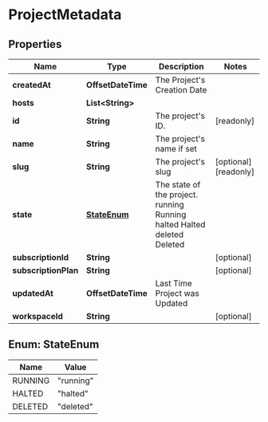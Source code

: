 

# ProjectMetadata


## Properties

| Name | Type | Description | Notes |
|------------ | ------------- | ------------- | -------------|
|**createdAt** | **OffsetDateTime** | The Project&#39;s Creation Date |  |
|**hosts** | **List&lt;String&gt;** |  |  |
|**id** | **String** | The project&#39;s ID. |  [readonly] |
|**name** | **String** | The project&#39;s name if set |  |
|**slug** | **String** | The project&#39;s slug |  [optional] [readonly] |
|**state** | [**StateEnum**](#StateEnum) | The state of the project. running Running halted Halted deleted Deleted |  |
|**subscriptionId** | **String** |  |  [optional] |
|**subscriptionPlan** | **String** |  |  [optional] |
|**updatedAt** | **OffsetDateTime** | Last Time Project was Updated |  |
|**workspaceId** | **String** |  |  [optional] |



## Enum: StateEnum

| Name | Value |
|---- | -----|
| RUNNING | &quot;running&quot; |
| HALTED | &quot;halted&quot; |
| DELETED | &quot;deleted&quot; |



